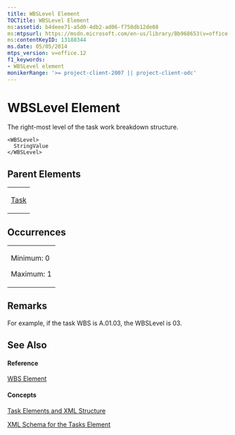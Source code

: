```yaml
---
title: WBSLevel Element
TOCTitle: WBSLevel Element
ms:assetid: b4deee71-a5d0-4db2-ad06-f750db12de08
ms:mtpsurl: https://msdn.microsoft.com/en-us/library/Bb968653(v=office.12)
ms:contentKeyID: 13188344
ms.date: 05/05/2014
mtps_version: v=office.12
f1_keywords:
- WBSLevel element
monikerRange: '>= project-client-2007 || project-client-odc'
---
```


# WBSLevel Element




The right-most level of the task work breakdown structure.

    <WBSLevel>
      StringValue
    </WBSLevel>

## Parent Elements

<table>
<colgroup>
<col style="width: 100%" />
</colgroup>
<tbody>
<tr class="odd">
<td><p><a href="bb968487(v=office.12).md">Task</a></p></td>
</tr>
</tbody>
</table>

## Occurrences

<table>
<colgroup>
<col style="width: 100%" />
</colgroup>
<tbody>
<tr class="odd">
<td><p>Minimum: 0</p>
<p>Maximum: 1</p></td>
</tr>
</tbody>
</table>

## Remarks

For example, if the task WBS is A.01.03, the WBSLevel is 03.

## See Also

#### Reference

[WBS Element](wbs-element.md)

#### Concepts

[Task Elements and XML Structure](task-elements-and-xml-structure.md)

[XML Schema for the Tasks Element](xml-schema-for-the-tasks-element.md)

